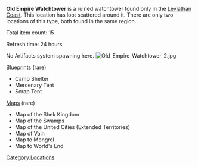 **Old Empire Watchtower** is a ruined watchtower found only in the
[Leviathan Coast](Leviathan_Coast.md "wikilink"). This location has loot
scattered around it. There are only two locations of this type, both
found in the same region.

Total item count: 15

Refresh time: 24 hours

No Artifacts system spawning here.
![](Old_Empire_Watchtower_2.jpg "Old_Empire_Watchtower_2.jpg")

[Blueprints](Blueprints.md "wikilink") (rare)

- Camp Shelter
- Mercenary Tent
- Scrap Tent

[Maps](Maps.md "wikilink") (rare)

- Map of the Shek Kingdom
- Map of the Swamps
- Map of the United Cities (Extended Territories)
- Map of Vain
- Map to Mongrel
- Map to World's End

[Category:Locations](Category:Locations "wikilink")